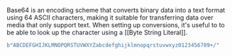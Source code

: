 Base64 is an encoding scheme that converts binary data into a text format using 64 ASCII characters, making it suitable for transferring data over media that only support text. When setting up conversions, it's useful to to be able to look up the character using a [[Byte String Literal]].

```rust
b"ABCDEFGHIJKLMNOPQRSTUVWXYZabcdefghijklmnopqrstuvwxyz0123456789+/"
```